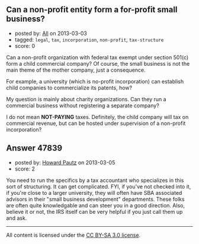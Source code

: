 ## Can a non-profit entity form a for-profit small business?

- posted by: [All](https://stackexchange.com/users/-1/19990-all) on 2013-03-03
- tagged: `legal`, `tax`, `incorporation`, `non-profit`, `tax-structure`
- score: 0

Can a non-profit organization with federal tax exempt under section 501(c) form a child commercial company? Of course, the small business is not the main theme of the mother company, just a consequence.

For example, a university (which is no-profit incorporation) can establish child companies to commercialize its patents, how?

My question is mainly about charity organizations. Can they run a commercial business without registering a separate company?

I do not mean **NOT-PAYING** taxes. Definitely, the child company will tax on commercial revenue, but can be hosted under supervision of a non-profit incorporation?


## Answer 47839

- posted by: [Howard Pautz](https://stackexchange.com/users/-1/25317-howard-pautz) on 2013-03-05
- score: 2

You need to run the specifics by a tax accountant who specializes in this sort of structuring. It can get complicated.  FYI, if you've not checked into it, if you're close to a larger university, they will often have SBA associated advisors in their "small business development" departments. These folks are often quite knowledgable and can steer you in a good direction.  Also, believe it or not, the IRS itself can be very helpful if you just call them up and ask.



---

All content is licensed under the [CC BY-SA 3.0 license](https://creativecommons.org/licenses/by-sa/3.0/).
